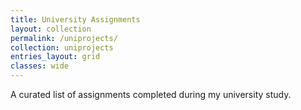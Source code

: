 ```yaml
---
title: University Assignments
layout: collection
permalink: /uniprojects/
collection: uniprojects
entries_layout: grid
classes: wide
---
```


A curated list of assignments completed during my university study.